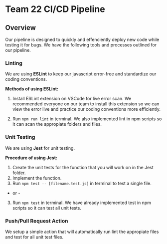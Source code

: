 # Team 22 CI/CD Pipeline

## Overview 

Our pipeline is designed to quickly and effenciently deploy new code while testing it for bugs. We have the following tools and processes outlined for our pipeline.

### Linting
We are using **ESLint** to keep our javascript error-free and standardize our coding conventions.

**Methods of using ESLint:**
1. Install ESLint extension on VSCode for live error scan. We recommended everyone on our team to install this extension so we can view the error live and practice our coding conventions more efficiently.

2. Run `npm run lint` in terminal. We also implemented lint in npm scripts so it can scan the appropiate folders and files.

### Unit Testing
We are using **Jest** for unit testing.

**Procedure of using Jest:**
1. Create the unit tests for the function that you will work on in the Jest folder.
2. Implement the function.
3. Run `npm test -- [filename.test.js]` in terminal to test a single file.
- or -
3. Run `npm test` in terminal. We have already implemented test in npm scripts so it can test all unit tests.

### Push/Pull Request Action
We setup a simple action that will automatically run lint the appropiate files and test for all unit test files.

